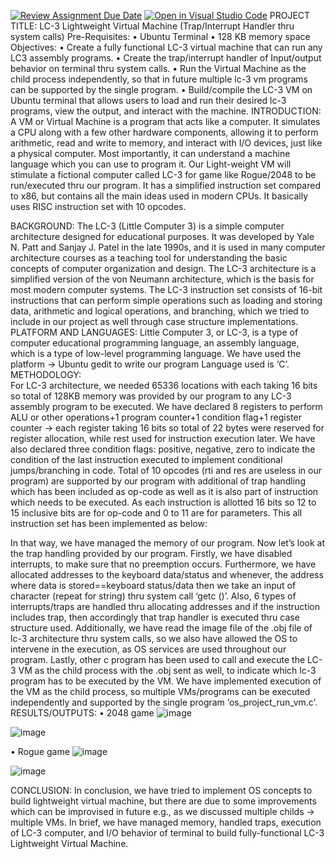 [![Review Assignment Due Date](https://classroom.github.com/assets/deadline-readme-button-24ddc0f5d75046c5622901739e7c5dd533143b0c8e959d652212380cedb1ea36.svg)](https://classroom.github.com/a/tUpY9ilp)
[![Open in Visual Studio Code](https://classroom.github.com/assets/open-in-vscode-718a45dd9cf7e7f842a935f5ebbe5719a5e09af4491e668f4dbf3b35d5cca122.svg)](https://classroom.github.com/online_ide?assignment_repo_id=11146442&assignment_repo_type=AssignmentRepo)
PROJECT TITLE: LC-3 Lightweight Virtual Machine (Trap/Interrupt Handler thru system calls)
Pre-Requisites: 
•	Ubuntu Terminal
•	128 KB memory space
Objectives:
•	Create a fully functional LC-3 virtual machine that can run any LC3 assembly programs.
•	Create the trap/interrupt handler of Input/output behavior on terminal thru system calls.
•	Run the Virtual Machine as the child process independently, so that in future multiple lc-3 vm programs can be supported by the single program.
•	Build/compile the LC-3 VM on Ubuntu terminal that allows users to load and run their desired lc-3 programs, view the output, and interact with the machine.
INTRODUCTION:
A VM or Virtual Machine is a program that acts like a computer. It simulates a CPU along with a few other hardware components, allowing it to perform arithmetic, read and write to memory, and interact with I/O devices, just like a physical computer. Most importantly, it can understand a machine language which you can use to program it.
Our Light-weight VM will stimulate a fictional computer called LC-3 for game like Rogue/2048 to be run/executed thru our program. It has a simplified instruction set compared to x86, but contains all the main ideas used in modern CPUs. It basically uses RISC instruction set with 10 opcodes. 



BACKGROUND:
The LC-3 (Little Computer 3) is a simple computer architecture designed for educational purposes. It was developed by Yale N. Patt and Sanjay J. Patel in the late 1990s, and it is used in many computer architecture courses as a teaching tool for understanding the basic concepts of computer organization and design.
The LC-3 architecture is a simplified version of the von Neumann architecture, which is the basis for most modern computer systems.
The LC-3 instruction set consists of 16-bit instructions that can perform simple operations such as loading and storing data, arithmetic and logical operations, and branching, which we tried to include in our project as well through case structure implementations.
PLATFORM AND LANGUAGES:
Little Computer 3, or LC-3, is a type of computer educational programming language, an assembly language, which is a type of low-level programming language.
We have used the platform -> Ubuntu gedit to write our program
Language used is ‘C’.
METHODOLOGY:  
For LC-3 architecture, we needed 65336 locations with each taking 16 bits so total of 128KB memory was provided by our program to any LC-3 assembly program to be executed. We have declared 8 registers to perform ALU or other operations+1 program counter+1 condition flag+1 register counter -> each register taking 16 bits so total of 22 bytes were reserved for register allocation, while rest used for instruction execution later. We have also declared three condition flags: positive, negative, zero to indicate the condition of the last instruction executed to implement conditional jumps/branching in code. 
Total of 10 opcodes (rti and res are useless in our program) are supported by our program with additional of trap handling which has been included as op-code as well as it is also part of instruction which needs to be executed. As each instruction is allotted 16 bits so 12 to 15 inclusive bits are for op-code and 0 to 11 are for parameters. This all instruction set has been implemented as below:
 
In that way, we have managed the memory of our program.
Now let’s look at the trap handling provided by our program. Firstly, we have disabled interrupts, to make sure that no preemption occurs. Furthermore, we have allocated addresses to the keyboard data/status and whenever, the address where data is stored==keyboard status/data then we take an input of character (repeat for string) thru system call ‘getc ()’. Also, 6 types of interrupts/traps are handled thru allocating addresses and if the instruction includes trap, then accordingly that trap handler is executed thru case structure used.
Additionally, we have read the image file of the .obj file of lc-3 architecture thru system calls, so we also have allowed the OS to intervene in the execution, as OS services are used throughout our program.
Lastly, other c program has been used to call and execute the LC-3 VM as the child process with the .obj sent as well, to indicate which lc-3 program has to be executed by the VM. We have implemented execution of the VM as the child process, so multiple VMs/programs can be executed independently and supported by the single program ‘os_project_run_vm.c’.
RESULTS/OUTPUTS: 
•	2048 game
 ![image](https://github.com/OS-SPRING23/final-project-virkha-k214507/assets/133567382/0c5cb22c-270d-4ecf-b460-057becf5f3bc)

![image](https://github.com/OS-SPRING23/final-project-virkha-k214507/assets/133567382/1f37a166-9940-4471-bb8a-da3111bc738f)
   

•	Rogue game
 ![image](https://github.com/OS-SPRING23/final-project-virkha-k214507/assets/133567382/045d2c4d-f956-4101-ac31-1140ac03f216)

 ![image](https://github.com/OS-SPRING23/final-project-virkha-k214507/assets/133567382/a04c6694-e049-45d9-9d09-a92f73e32e80)


CONCLUSION: 
In conclusion, we have tried to implement OS concepts to build lightweight virtual machine, but there are due to some improvements which can be improvised in future e.g., as we discussed multiple childs -> multiple VMs. In brief, we have managed memory, handled traps, execution of LC-3 computer, and I/O behavior of terminal to build fully-functional LC-3 Lightweight Virtual Machine. 
